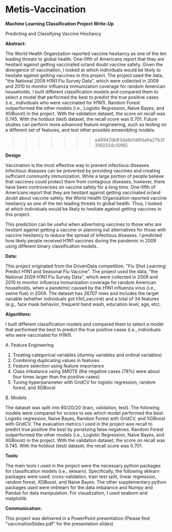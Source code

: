 # Metis-Vaccination

**Machine Learning Classification Project Write-Up**

Predicting and Classifying Vaccine Hesitancy

**Abstract:**

 The World Health Organization reported vaccine hesitancy as one of the ten leading threats to global health. One-fifth of Americans report that they are hesitant against getting vaccinated or/and doubt vaccine safety. Given the divergence of vaccination, I looked at which individuals would be likely to hesitate against getting vaccines in this project. The project used the data, "the National 2009 H1N1 Flu Survey Data", which were collected in 2009 and 2010 to monitor influenza immunization coverage for random American households. I built different classification models and compared them to select a model that performed the best to predict the true positive cases (i.e., individuals who were vaccinated for H1N1). Random Forest outperformed the other models (i.e., Logistic Regression, Naive Bayes, and XGBoost) in the project. With the validation dataset, the score on recall was 0.745. With the holdout (test) dataset, the recall score was 0.701. Future studies can perform more advanced feature engineering, such as testing on a different set of features, and test other possible emsembling models. 
>>>>>>> a48947db83da6e1d6fda9a27b3f3160334c10f85


**Design**

Vaccination is the most effective way to prevent infectious diseases. Infectious diseases can be prevented by providing vaccines and creating sufficient community immunization. While a large portion of people believe that vaccines could protect them from contagious diseases, however, there have been controversies on vaccine safety for a long time. One-fifth of Americans report that they are hesitant against getting vaccinated or/and doubt about vaccine safety. the World Health Organization reported vaccine hesitancy as one of the ten leading threats to global health. Thus, I looked at which individuals would be likely to hesitate against getting vaccines in this project.

This prediction can be useful when advertising vaccines to those who are hesitant against getting a vaccine or planning out alternatives for those with vaccine hesitancy to reduce the spread of infectious diseases. I predicted how likely people received H1N1 vaccines during the pandemic in 2009 using different binary classification models.

**Data:**

This project originated from the DrivenData competition, "Flu Shot Learning: Predict H1N1 and Seasonal Flu Vaccine". The project used the data, "the National 2009 H1N1 Flu Survey Data", which were collected in 2009 and 2010 to monitor influenza immunization coverage for random American households, when a pandemic caused by the H1N1 influenza virus (i.e., swine flue) in 2009. The dataset has 26707 rows and includes the target variable (whether individuals got h1n1_vaccine) and a total of 34 features (e.g., face mask behavior, frequent hand wash, education level, age, etc). 

**Algorithms:**

I built different classification models and compared them to select a model that performed the best to predict the true positive cases (i.e., individuals who were vaccinated for H1N1).

A. Feature Engineering 

1. Treating categorical variables (dummy variables and ordinal variables)
2. Combining duplicating values in features
3. Feature selection using feature importance
4. Class imbalance using SMOTE (the negative cases (78%) were about four times larger than the positive cases)
5. Tuning hyperparameter with GridCV for logistic regression, random forest, and XGBoost 

B. Models

The dataset was split into 60/20/20 (train, validation, test). The following models were compared for scores to see which model performed the best: Logistic regression, Naive Bayes, Random Forest with GridCV, and XGBoost with GridCV. The evaluation metrics I used in the project was recall to predict true positive the best by penalizing false negatives. Random Forest outperformed the other models (i.e., Logistic Regression, Naive Bayes, and XGBoost) in the project. With the validation dataset, the score on recall was 0.745. With the holdout (test) dataset, the recall score was 0.701.


**Tools**: 

The main tools I used in the project were the necessary python packages for classification models (i.e., sklearn). Specifically, the following sklearn packages were used: cross-validation, train test split, linear regression, random forest, XGBoost, and Naive Bayes. The other supplementary python packages used were imblearn for the data imbalance and Numpy and Pandas for data manipulation. For visualization, I used seaborn and matplotlib.


**Communication:**

This project was delivered in a PowerPoint presentation (Please find "vaccinationSlides.pdf" for the presentation slides) 
